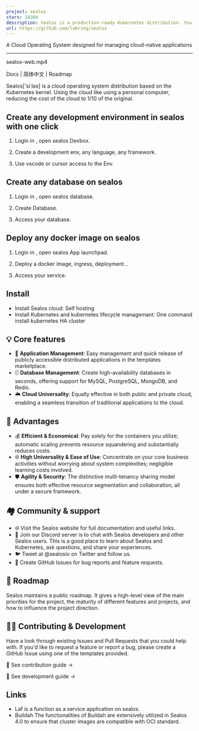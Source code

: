 ```yaml
---
project: sealos
stars: 14304
description: Sealos is a production-ready Kubernetes distribution. You can create any programming language and any framework development Env, create high availability databases like mysql/pgsql/redis/mongo, and run any docker image.
url: https://github.com/labring/sealos
---
```


A Cloud Operating System designed for managing cloud-native applications


----------------------------------------------------------------------------

  

sealos-web.mp4

Docs | 简体中文 | Roadmap

Sealos\['siːləs\] is a cloud operating system distribution based on the Kubernetes kernel. Using the cloud like using a personal computer, reducing the cost of the cloud to 1/10 of the original.

Create any development environment in sealos with one click
-----------------------------------------------------------

1.  Login in , open sealos Devbox.
    
2.  Create a development env, any language, any framework.
    
3.  Use vscode or cursor access to the Env.
    

Create any database on sealos
-----------------------------

1.  Login in , open sealos database.
    
2.  Create Database.
    
3.  Access your database.
    

Deploy any docker image on sealos
---------------------------------

1.  Login in , open sealos App launchpad.

1.  Deploy a docker image, ingress, deployment...
    
2.  Access your service.
    

Install
-------

-   Install Sealos cloud: Self hosting
-   Install Kubernetes and kubernetes lifecycle managemant: One command install kubernetes HA cluster

💡 Core features
----------------

-   🚀 **Application Management**: Easy management and quick release of publicly accessible distributed applications in the templates marketplace.
-   🗄️ **Database Management**: Create high-availability databases in seconds, offering support for MySQL, PostgreSQL, MongoDB, and Redis.
-   🌥️ **Cloud Universality**: Equally effective in both public and private cloud, enabling a seamless transition of traditional applications to the cloud.

🌟 Advantages
-------------

-   💰 **Efficient & Economical**: Pay solely for the containers you utilize; automatic scaling prevents resource squandering and substantially reduces costs.
-   🌐 **High Universality & Ease of Use**: Concentrate on your core business activities without worrying about system complexities; negligible learning costs involved.
-   🛡️ **Agility & Security**: The distinctive multi-tenancy sharing model ensures both effective resource segmentation and collaboration, all under a secure framework.

🏘️ Community & support
-----------------------

-   🌐 Visit the Sealos website for full documentation and useful links.
-   💬 Join our Discord server is to chat with Sealos developers and other Sealos users. This is a good place to learn about Sealos and Kubernetes, ask questions, and share your experiences.
-   🐦 Tweet at @sealosio on Twitter and follow us.
-   🐞 Create GitHub Issues for bug reports and feature requests.

🚧 Roadmap
----------

Sealos maintains a public roadmap. It gives a high-level view of the main priorities for the project, the maturity of different features and projects, and how to influence the project direction.

👩‍💻 Contributing & Development
--------------------------------

Have a look through existing Issues and Pull Requests that you could help with. If you'd like to request a feature or report a bug, please create a GitHub Issue using one of the templates provided.

📖 See contribution guide →

🔧 See development guide →

Links
-----

-   Laf is a function as a service application on sealos.
-   Buildah The functionalities of Buildah are extensively utilized in Sealos 4.0 to ensure that cluster images are compatible with OCI standard.
